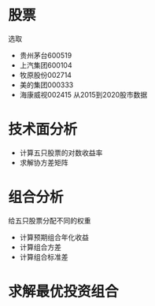 # 股票
选取
+ 贵州茅台600519
+ 上汽集团600104
+ 牧原股份002714
+ 美的集团000333
+ 海康威视002415
从2015到2020股市数据
# 技术面分析
+ 计算五只股票的对数收益率
+ 求解协方差矩阵

# 组合分析
给五只股票分配不同的权重
+ 计算预期组合年化收益
+ 计算组合方差
+ 计算组合标准差


# 求解最优投资组合
